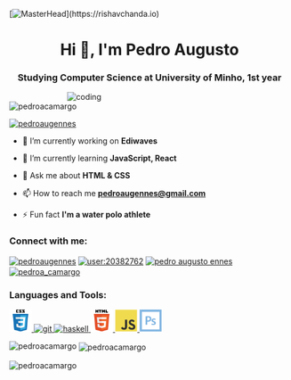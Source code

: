[![MasterHead](https://1.bp.blogspot.com/-7A4WynwLsM...)](https://rishavchanda.io)
<h1 align="center">Hi 👋, I'm Pedro Augusto</h1>
<h3 align="center">Studying Computer Science at University of Minho, 1st year</h3>
<img align="right" alt="coding" width="400" src="https://camo.githubusercontent.com/c1dcb74cc1c1835b1d716f5051499a2814c683c806b15f04b0eba492863703e9/68747470733a2f2f63646e2e6472696262626c652e636f6d2f75736572732f3733303730332f73637265656e73686f74732f363538313234332f6176656e746f2e676966">

<p align="left"> <img src="https://komarev.com/ghpvc/?username=pedroacamargo&label=Profile%20views&color=0e75b6&style=flat" alt="pedroacamargo" /> </p>

<p align="left"> <a href="https://twitter.com/pedroaugennes" target="blank"><img src="https://img.shields.io/twitter/follow/pedroaugennes?logo=twitter&style=for-the-badge" alt="pedroaugennes" /></a> </p>

- 🔭 I’m currently working on **Ediwaves**

- 🌱 I’m currently learning **JavaScript, React**

- 💬 Ask me about **HTML & CSS**

- 📫 How to reach me **pedroaugennes@gmail.com**

- ⚡ Fun fact **I'm a water polo athlete**

<h3 align="left">Connect with me:</h3>
<p align="left">
<a href="https://twitter.com/pedroaugennes" target="blank"><img align="center" src="https://raw.githubusercontent.com/rahuldkjain/github-profile-readme-generator/master/src/images/icons/Social/twitter.svg" alt="pedroaugennes" height="30" width="40" /></a>
<a href="https://stackoverflow.com/users/user:20382762" target="blank"><img align="center" src="https://raw.githubusercontent.com/rahuldkjain/github-profile-readme-generator/master/src/images/icons/Social/stack-overflow.svg" alt="user:20382762" height="30" width="40" /></a>
<a href="https://fb.com/pedro augusto ennes" target="blank"><img align="center" src="https://raw.githubusercontent.com/rahuldkjain/github-profile-readme-generator/master/src/images/icons/Social/facebook.svg" alt="pedro augusto ennes" height="30" width="40" /></a>
<a href="https://instagram.com/pedroa_camargo" target="blank"><img align="center" src="https://raw.githubusercontent.com/rahuldkjain/github-profile-readme-generator/master/src/images/icons/Social/instagram.svg" alt="pedroa_camargo" height="30" width="40" /></a>
</p>

<h3 align="left">Languages and Tools:</h3>
<p align="left"> <a href="https://www.w3schools.com/css/" target="_blank" rel="noreferrer"> <img src="https://raw.githubusercontent.com/devicons/devicon/master/icons/css3/css3-original-wordmark.svg" alt="css3" width="40" height="40"/> </a> <a href="https://git-scm.com/" target="_blank" rel="noreferrer"> <img src="https://www.vectorlogo.zone/logos/git-scm/git-scm-icon.svg" alt="git" width="40" height="40"/> </a> <a href="https://www.haskell.org/" target="_blank" rel="noreferrer"> <img src="https://upload.wikimedia.org/wikipedia/commons/1/1c/Haskell-Logo.svg" alt="haskell" width="40" height="40"/> </a> <a href="https://www.w3.org/html/" target="_blank" rel="noreferrer"> <img src="https://raw.githubusercontent.com/devicons/devicon/master/icons/html5/html5-original-wordmark.svg" alt="html5" width="40" height="40"/> </a> <a href="https://developer.mozilla.org/en-US/docs/Web/JavaScript" target="_blank" rel="noreferrer"> <img src="https://raw.githubusercontent.com/devicons/devicon/master/icons/javascript/javascript-original.svg" alt="javascript" width="40" height="40"/> </a> <a href="https://www.photoshop.com/en" target="_blank" rel="noreferrer"> <img src="https://raw.githubusercontent.com/devicons/devicon/master/icons/photoshop/photoshop-line.svg" alt="photoshop" width="40" height="40"/> </a> </p>

<p><img align="left" src="https://github-readme-stats.vercel.app/api/top-langs?username=pedroacamargo&show_icons=true&locale=en&layout=compact" alt="pedroacamargo" /></p>

<p>&nbsp;<img align="center" src="https://github-readme-stats.vercel.app/api?username=pedroacamargo&show_icons=true&locale=en" alt="pedroacamargo" /></p>

<p><img align="center" src="https://github-readme-streak-stats.herokuapp.com/?user=pedroacamargo&" alt="pedroacamargo" /></p>
